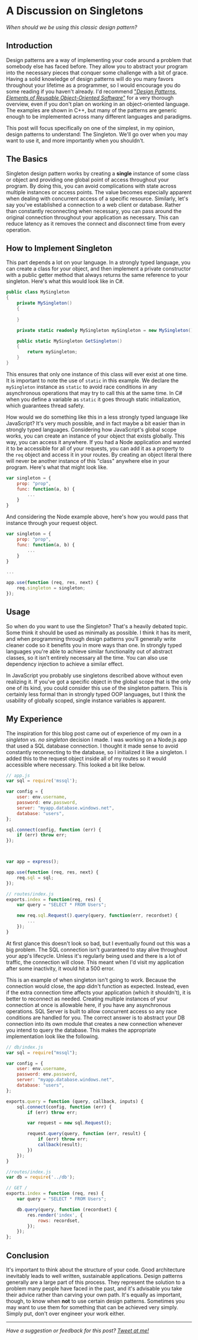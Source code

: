 # A Discussion on Singletons

*When should we be using this classic design pattern?*

## Introduction

Design patterns are a way of implementing your code around a problem that somebody else has faced before. They allow you to abstract your program into the necessary pieces that conquer some challenge with a bit of grace. Having a solid knowledge of design patterns will do you many favors throughout your lifetime as a programmer, so I would encourage you do some reading if you haven't already. I'd recommend ["*Design Patterns, Elements of Reusable Object-Oriented Software*"](https://www.amazon.com/Design-Patterns-Elements-Reusable-Object-Oriented/dp/0201633612) for a very thorough overview, even if you don't plan on working in an object-oriented language. The examples are shown in C++, but many of the patterns are generic enough to be implemented across many different languages and paradigms.

This post will focus specifically on one of the simplest, in my opinion, design patterns to understand: The Singleton. We'll go over when you may want to use it, and more importantly when you shouldn't.

## The Basics

Singleton design pattern works by creating a **single** instance of some class or object and providing one global point of access throughout your program. By doing this, you can avoid complications with state across multiple instances or access points. The value becomes especially apparent when dealing with concurrent access of a specific resource. Similarly, let's say you've established a connection to a web client or database. Rather than constantly reconnecting when necessary, you can pass around the original connection throughout your application as necessary. This can reduce latency as it removes the connect and disconnect time from every operation.

## How to Implement Singleton

This part depends a lot on your language. In a strongly typed language, you can create a class for your object, and then implement a private constructor with a public getter method that always returns the same reference to your singleton. Here's what this would look like in C#.

```csharp
public class MySingleton
{
    private MySingleton()
    {
        
    }

    private static readonly MySingleton mySingleton = new MySingleton();

    public static MySingleton GetSingleton()
    {
        return mySingleton;
    }
}
```

This ensures that only one instance of this class will ever exist at one time. It is important to note the use of `static` in this example. We declare the `mySingleton` instance as `static` to avoid race conditions in any asynchronous operations that may try to call this at the same time. In C# when you define a variable as `static` it goes through static initialization, which guarantees thread safety. 

How would we do something like this in a less strongly typed language like JavaScript? It's very much possible, and in fact maybe a bit easier than in strongly typed languages. Considering how JavaScript's global scope works, you can create an instance of your object that exists globally. This way, you can access it anywhere. If you had a Node application and wanted it to be accessible for all of your requests, you can add it as a property to the `req` object and access it in your routes. By creating an object literal there will never be another instance of this "class" anywhere else in your program. Here's what that might look like.

```js
var singleton = {
    prop: "prop",
    func: function(a, b) {
        ...
    }
}
```

And considering the Node example above, here's how you would pass that instance through your request object.

```js
var singleton = {
    prop: "prop",
    func: function(a, b) {
        ...
    }
}

...

app.use(function (req, res, next) {
    req.singleton = singleton;
});
```

## Usage

So when do you want to use the Singleton? That's a heavily debated topic. Some think it should be used as minimally as possible. I think it has its merit, and when programming through design patterns you'll generally write cleaner code so it benefits you in more ways than one. In strongly typed languages you're able to achieve similar functionality out of abstract classes, so it isn't entirely necessary all the time. You can also use dependency injection to achieve a similar effect.

In JavaScript you probably use singletons described above without even realizing it. If you've got a specific object in the global scope that is the only one of its kind, you could consider this use of the singleton pattern. This is certainly less formal than in strongly typed OOP languages, but I think the usability of globally scoped, single instance variables is apparent.

## My Experience

The inspiration for this blog post came out of experience of my own in a *singleton vs. no singleton* decision I made. I was working on a Node.js app that used a SQL database connection. I thought it made sense to avoid constantly reconnecting to the database, so I initialized it like a singleton. I added this to the request object inside all of my routes so it would accessible where necessary. This looked a bit like below.

```js
// app.js
var sql = require('mssql');

var config = {
    user: env.username,
    password: env.password,
    server: "myapp.database.windows.net",
    database: "users",
};

sql.connect(config, function (err) {
    if (err) throw err;
});



var app = express();

app.use(function (req, res, next) {
    req.sql = sql;
});

// routes/index.js
exports.index = function(req, res) {
    var query = "SELECT * FROM Users";

    new req.sql.Request().query(query, function(err, recordset) {
        ...
    });
}
```

At first glance this doesn't look so bad, but I eventually found out this was a big problem. The SQL connection isn't guaranteed to stay alive throughout your app's lifecycle. Unless it's regularly being used and there is a lot of traffic, the connection will close. This meant when I'd visit my application after some inactivity, it would hit a 500 error. 

This is an example of when singleton isn't going to work. Because the connection would close, the app didn't function as expected. Instead, even if the extra connection time affects your application (which it shouldn't), it is better to reconnect as needed. Creating multiple instances of your connection at once is allowable here, if you have any asynchronous operations. SQL Server is built to allow concurrent access so any race conditions are handled for you. The correct answer is to abstract your DB connection into its own module that creates a new connection whenever you intend to query the database. This makes the appropriate implementation look like the following.

```js
// db/index.js
var sql = require("mssql");

var config = {
    user: env.username,
    password: env.password,
    server: "myapp.database.windows.net",
    database: "users",
};

exports.query = function (query, callback, inputs) {
    sql.connect(config, function (err) {
        if (err) throw err;

        var request = new sql.Request();

        request.query(query, function (err, result) {
            if (err) throw err;
            callback(result);
        })
    });
}

//routes/index.js
var db = require('../db');

// GET /
exports.index = function (req, res) {
    var query = "SELECT * FROM Users";

    db.query(query, function (recordset) {
        res.render('index', {
            rows: recordset,
        });
    });
};
```

## Conclusion

It's important to think about the structure of your code. Good architecture inevitably leads to well written, sustainable applications. Design patterns generally are a large part of this process. They represent the solution to a problem many people have faced in the past, and it's advisable you take their advice rather than carving your own path. It's equally as important, though, to know when **not** to use certain design patterns. Sometimes you may want to use them for something that can be achieved very simply. Simply put, don't over engineer your work either.

--- 

*Have a suggestion or feedback for this post? [Tweet at me!](https://twitter.com/ItsJamesIRL)*